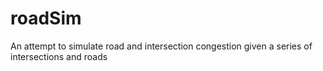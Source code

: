 # roadSim
An attempt to simulate road and intersection congestion given a series of intersections and roads
